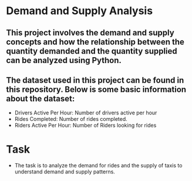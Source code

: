 # Demand and Supply Analysis

## This project involves the demand and supply concepts and how the relationship between the quantity demanded and the quantity supplied can be analyzed using Python.

## The dataset used in this project can be found in this repository. Below is some basic information about the dataset:

- Drivers Active Per Hour: Number of drivers active per hour
- Rides Completed: Number of rides completed.
- Riders Active Per Hour: Number of Riders looking for rides

# Task

- The task is to analyze the demand for rides and the supply of taxis to understand demand and supply patterns.
